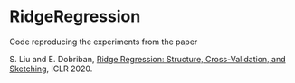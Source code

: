 # RidgeRegression

Code reproducing the experiments from the paper 

S. Liu and E. Dobriban, [Ridge Regression: Structure, Cross-Validation, and Sketching](https://arxiv.org/abs/1910.02373), ICLR 2020.
